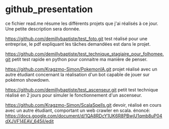 # github_presentation
ce fichier read.me résume les différents projets que j'ai réalisés à ce jour.
Une petite description sera donnée.


https://github.com/demillybaptiste/test_foto.git
test réalisé pour une entreprise, le pdf expliquant les tâches demandées est dans le projet.

https://github.com/demillybaptiste/test_technique_stagiaire_pour_folhomee.git
petit test rapide en python pour connaitre ma manière de penser.

https://github.com/Kragzmo-Simon/PokemonIA.git
projet réalisé avec un autre étudiant concernant la réalisation d'un bot capable de jouer sur pokémon showdown.

https://github.com/demillybaptiste/test_ascenseur.git
petit test technique réalisé en 2 jours pour simuler le fonctionnement d'un ascenseur.

https://github.com/Kragzmo-Simon/ScalaSpells.git
devoir, réalisé en cours avec un autre étudiant, comportant un web crawler en scala.
énoncé: https://docs.google.com/document/d/1QA8RDcY1UK6R8PBwjU1qmb8uP04dXJVF14EAV_645iI/edit
